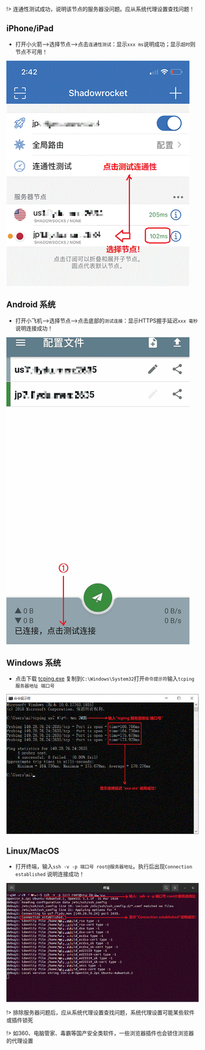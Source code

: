 
!> 连通性测试成功，说明该节点的服务器没问题。应从系统代理设置查找问题！

## iPhone/iPad

* 打开小火箭-->选择节点-->点击`连通性测试`：显示`xxx ms`说明成功；显示`超时`则节点不可用！

![test](media/apple/test.gif ':size=480')

## Android 系统

* 打开小飞机-->选择节点-->点击底部的`测试连接`：显示HTTPS握手延迟`xxx 毫秒`说明连接成功！

![test](media/android/test.gif ':size=480')

## Windows 系统

* 点击下载 [tcping.exe](https://download.elifulkerson.com//files/tcping/0.39/tcping.exe) 复制到`C:\Windows\System32`打开`命令提示符`输入`tcping 服务器地址 端口号`

![test](media/win/test.gif ':size=640')

## Linux/MacOS 

* 打开终端，输入`ssh -v -p 端口号 root@服务器地址`。执行后出现`Connection established` 说明连接成功！
 
![test](media/linux/test.gif ':size=640')

!> 排除服务器问题后，应从系统代理设置查找问题，系统代理设置可能某些软件或插件锁死

!> 如360、电脑管家、毒霸等国产安全类软件，一些浏览器插件也会锁住浏览器的代理设置

